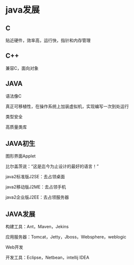 # java发展

## C

贴近硬件，效率高，运行快，指针和内存管理

## C++

兼容C，面向对象

## JAVA

语法像C

真正可移植性，在操作系统上加装虚拟机，实现编写一次到处运行

类型安全

高质量类库

## JAVA初生

图形界面Applet

比尔盖茨说：“这是迄今为止设计的最好的语言！”

java2标准版J2SE：去占领桌面

java2移动版J2ME：去占领手机

java2企业版J2EE：去占领服务器

## JAVA发展

构建工具：Ant，Maven，Jekins

应用服务器：Tomcat，Jetty，Jboss，Websphere，weblogic

Web开发

开发工具：Eclipse，Netbean，intellij IDEA